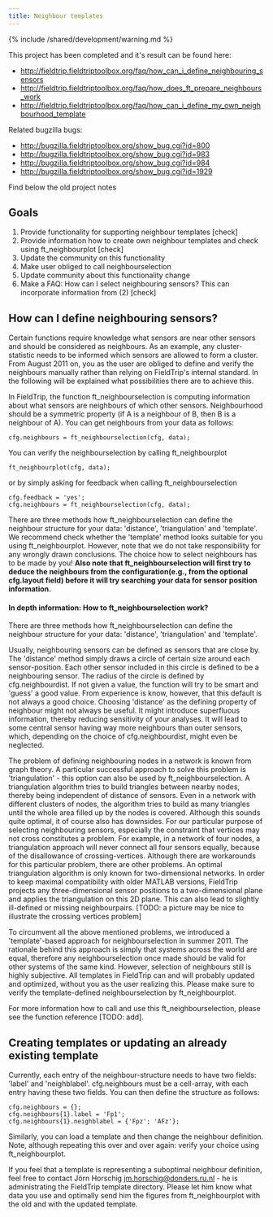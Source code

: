 ```yaml
---
title: Neighbour templates
---
```


{% include /shared/development/warning.md %}


This project has been completed and it's result can be found here:

- <http://fieldtrip.fieldtriptoolbox.org/faq/how_can_i_define_neighbouring_sensors>
- <http://fieldtrip.fieldtriptoolbox.org/faq/how_does_ft_prepare_neighbours_work>
- <http://fieldtrip.fieldtriptoolbox.org/faq/how_can_i_define_my_own_neighbourhood_template>

Related bugzilla bugs:

- <http://bugzilla.fieldtriptoolbox.org/show_bug.cgi?id=800>
- <http://bugzilla.fieldtriptoolbox.org/show_bug.cgi?id=983>
- <http://bugzilla.fieldtriptoolbox.org/show_bug.cgi?id=984>
- <http://bugzilla.fieldtriptoolbox.org/show_bug.cgi?id=1929>

Find below the old project notes

## Goals

1. Provide functionality for supporting neighbour templates [check]
2. Provide information how to create own neighbour templates and check using ft_neighbourplot [check]
3. Update the community on this functionality
4. Make user obliged to call neighbourselection
5. Update community about this functionality change
6. Make a FAQ: How can I select neighbouring sensors? This can incorporate information from (2) [check]

## How can I define neighbouring sensors?

Certain functions require knowledge what sensors are near other sensors and should be considered as neighbours. As an example, any cluster-statistic needs to be informed which sensors are allowed to form a cluster. From August 2011 on, you as the user are obliged to define and verify the neighbours manually rather than relying on FieldTrip's internal standard. In the following will be explained what possibilities there are to achieve this.

In FieldTrip, the function ft_neighbourselection is computing information about what sensors are neighbours of which other sensors. Neighbourhood should be a symmetric property (if A is a neighbour of B, then B is a neighbour of A). You can get neighbours from your data as follows:

    cfg.neighbours = ft_neighbourselection(cfg, data);

You can verify the neighbourselection by calling ft_neighbourplot

    ft_neighbourplot(cfg, data);

or by simply asking for feedback when calling ft_neighbourselection

    cfg.feedback = 'yes';
    cfg.neighbours = ft_neighbourselection(cfg, data);

There are three methods how ft_neighbourselection can define the neighbour structure for your data: 'distance', 'triangulation' and 'template'. We recommend check whether the 'template' method looks suitable for you using ft_neighbourplot. However, note that we do not take responsibility for any wrongly drawn conclusions. The choice how to select neighbours has to be made by you!
**Also note that ft_neighbourselection will first try to deduce the neighbours from the configuration(e.g., from the optional cfg.layout field) before it will try searching your data for sensor position information.**

#### In depth information: How to ft_neighbourselection work?

There are three methods how ft_neighbourselection can define the neighbour structure for your data: 'distance', 'triangulation' and 'template'.

Usually, neighbouring sensors can be defined as sensors that are close by. The 'distance' method simply draws a circle of certain size around each sensor-position. Each other sensor included in this circle is defined to be a neighbouring sensor. The radius of the circle is defined by cfg.neighbourdist. If not given a value, the function will try to be smart and 'guess' a good value. From experience is know, however, that this default is not always a good choice. Choosing 'distance' as the defining property of neighbour might not always be useful. It might introduce superfluous information, thereby reducing sensitivity of your analyses. It will lead to some central sensor having way more neighbours than outer sensors, which, depending on the choice of cfg.neighbourdist, might even be neglected.

The problem of defining neighbouring nodes in a network is known from graph theory. A particular successful approach to solve this problem is 'triangulation' - this option can also be used by ft_neighbourselection. A triangulation algorithm tries to build triangles between nearby nodes, thereby being independent of distance of sensors. Even in a network with different clusters of nodes, the algorithm tries to build as many triangles until the whole area filled up by the nodes is covered. Although this sounds quite optimal, it of course also has downsides. For our particular purpose of selecting neighbouring sensors, especially the constraint that vertices may not cross constitutes a problem. For example, in a network of four nodes, a triangulation approach will never connect all four sensors equally, because of the disallowance of crossing-vertices. Although there are workarounds for this particular problem, there are other problems. An optimal triangulation algorithm is only known for two-dimensional networks. In order to keep maximal compatibility with older MATLAB versions, FieldTrip projects any three-dimensional sensor positions to a two-dimensional plane and applies the triangulation on this 2D plane. This can also lead to slightly ill-defined or missing neighbourpairs.
[TODO: a picture may be nice to illustrate the crossing vertices problem]

To circumvent all the above mentioned problems, we introduced a 'template'-based approach for neighbourselection in summer 2011. The rationale behind this approach is simply that systems across the world are equal, therefore any neighbourselection once made should be valid for other systems of the same kind. However, selection of neighbours still is highly subjective. All templates in FieldTrip can and will probably updated and optimized, without you as the user realizing this. Please make sure to verify the template-defined neighbourselection by ft_neighbourplot.

For more information how to call and use this ft_neighbourselection, please see the function reference [TODO: add].

## Creating templates or updating an already existing template

Currently, each entry of the neighbour-structure needs to have two fields: 'label' and 'neighblabel'. cfg.neighbours must be a cell-array, with each entry having these two fields. You can then define the structure as follows:

    cfg.neighbours = {};
    cfg.neighbours{1}.label = 'Fp1';
    cfg.neighbours{1}.neighblabel = {'Fpz'; 'AFz'};

Similarly, you can load a template and then change the neighbour definition. Note, although repeating this over and over again: verify your choice using ft_neighbourplot.

If you feel that a template is representing a suboptimal neighbour definition, feel free to contact Jörn Horschig jm.horschig@donders.ru.nl - he is administrating the FieldTrip template directory. Please let him know what data you use and optimally send him the figures from ft_neighbourplot with the old and with the updated template.
